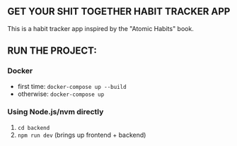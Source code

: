 ## GET YOUR SHIT TOGETHER HABIT TRACKER APP

This is a habit tracker app inspired by the "Atomic Habits" book.

## RUN THE PROJECT: 
### Docker
- first time: `docker-compose up --build`
- otherwise: `docker-compose up`


### Using Node.js/nvm directly
1. `cd backend`
2. `npm run dev` (brings up frontend + backend)
